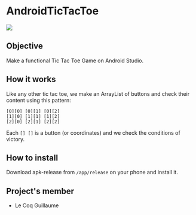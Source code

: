 # AndroidTicTacToe

![](http://cdn.shopify.com/s/files/1/0822/1983/articles/a4348b60c069b99e51e725d15e3b683b.png?v=1503639501)



## Objective

Make a functional Tic Tac Toe Game on Android Studio.



## How it works

Like any other tic tac toe, we make an ArrayList of buttons and check their content using this pattern:

``````
[0][0] [0][1] [0][2]
[1][0] [1][1] [1][2]
[2][0] [2][1] [2][2]
``````

Each `[] []` is a button (or coordinates) and we check the conditions of victory.



## How to install

Download apk-release from `/app/release` on your phone and install it.



## Project's member

- Le Coq Guillaume